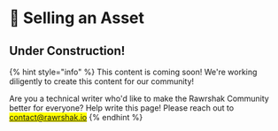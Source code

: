 # 🚧 Selling an Asset

## Under Construction!

{% hint style="info" %}
This content is coming soon! We're working diligently to create this content for our community!

Are you a technical writer who'd like to make the Rawrshak Community better for everyone? Help write this page! Please reach out to <mark style="color:orange;">contact@rawrshak.io</mark>
{% endhint %}
